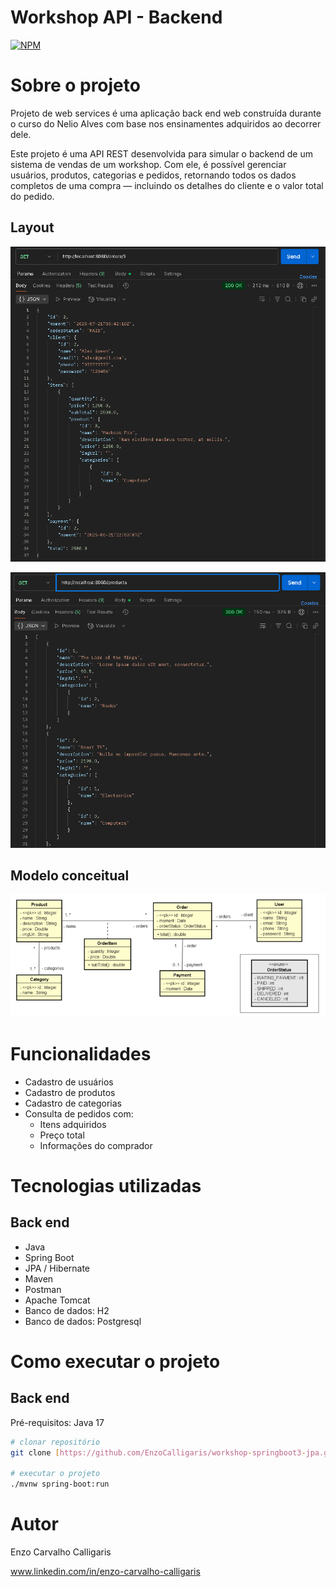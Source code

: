 # Workshop API - Backend
[![NPM](https://img.shields.io/npm/l/react)](https://github.com/EnzoCalligaris/workshop-springboot3-jpa/blob/main/LICENSE) 

# Sobre o projeto

Projeto de web services é uma aplicação back end web construída durante o curso do Nelio Alves com base nos ensinamentes adquiridos ao decorrer dele.

Este projeto é uma API REST desenvolvida para simular o backend de um sistema de vendas de um workshop. Com ele, é possível gerenciar usuários, produtos, categorias e pedidos, retornando todos os dados completos de uma compra — incluindo os detalhes do cliente e o valor total do pedido.

## Layout 
![Layout](https://github.com/EnzoCalligaris/workshop-springboot3-jpa/blob/main/assets/Layout1.png)

![Layout2](https://github.com/EnzoCalligaris/workshop-springboot3-jpa/blob/main/assets/Layout2.png)

## Modelo conceitual
![Modelo Conceitual](https://github.com/EnzoCalligaris/workshop-springboot3-jpa/blob/main/assets/image.png)

# Funcionalidades
- Cadastro de usuários
- Cadastro de produtos
- Cadastro de categorias
- Consulta de pedidos com:
    * Itens adquiridos
    * Preço total
    * Informações do comprador
# Tecnologias utilizadas
## Back end
- Java
- Spring Boot
- JPA / Hibernate
- Maven
- Postman
- Apache Tomcat
- Banco de dados: H2
- Banco de dados: Postgresql

# Como executar o projeto

## Back end
Pré-requisitos: Java 17

```bash
# clonar repositório
git clone [https://github.com/EnzoCalligaris/workshop-springboot3-jpa.git]

# executar o projeto
./mvnw spring-boot:run
```

# Autor

Enzo Carvalho Calligaris

www.linkedin.com/in/enzo-carvalho-calligaris

